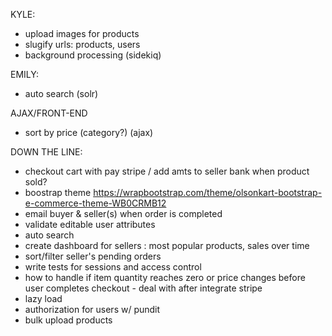 KYLE:
- upload images for products
- slugify urls: products, users
- background processing (sidekiq)

EMILY:
- auto search (solr)



AJAX/FRONT-END
- sort by price (category?) (ajax)

DOWN THE LINE:
- checkout cart with pay stripe / add amts to seller bank when product sold?
- boostrap theme https://wrapbootstrap.com/theme/olsonkart-bootstrap-e-commerce-theme-WB0CRMB12
- email buyer & seller(s) when order is completed
- validate editable user attributes
- auto search
- create dashboard for sellers : most popular products, sales over time
- sort/filter seller's pending orders
- write tests for sessions and access control
- how to handle if item quantity reaches zero or price changes before user completes checkout - deal with after integrate stripe
- lazy load
- authorization for users w/ pundit
- bulk upload products